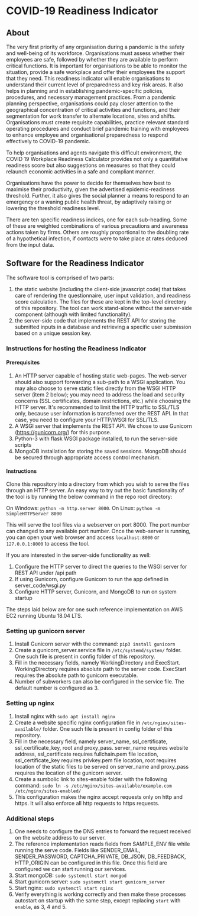 # COVID-19 Readiness Indicator

## About

The very first priority of any organisation during a  pandemic is the safety and well-being of its workforce. Organisations  must assess whether their employees are safe, followed by whether  they are available to perform critical functions. It is important for  organisations to be able to monitor the situation, provide a safe  workplace and offer their employees the support that they need. This  readiness indicator will enable organisations to understand their  current level of preparedness and key risk areas. It also helps in  planning and in establishing pandemic-specific policies, procedures, and  necessary management practices. From a pandemic planning perspective, organisations could pay closer attention to the geographical concentration of critical activities and functions, and  their segmentation for  work transfer to alternate locations, sites and shifts.  Organisations must create requisite capabilities, practice relevant  standard operating procedures and conduct brief pandemic training  with employees to enhance employee and organisational preparedness to  respond  effectively to COVID-19 pandemic.               

To help organisations and agents navigate this difficult  environment, the COVID 19 Workplace Readiness Calculator provides not  only a quantitative readiness score but also suggestions on  measures so that they could relaunch economic activities in a safe and  compliant manner.            

Organisations have the power to decide for themselves how best to maximise their productivity, given the advertised  epidemic-readiness threshold. Further, it also gives the social planner a  means to respond to an emergency or a waning public health threat, by  adaptively raising or lowering the threshold readiness level.                

There are ten specific readiness indices, one for each  sub-heading. Some of these are weighted combinations of  various precautions and awareness actions taken by firms. Others are roughly proportional to the doubling rate of a hypothetical infection, if contacts were to take place at rates  deduced from the input data.

## Software for the Readiness Indicator

The software tool is comprised of two parts: 

1. the static website (including the client-side javascript code) that takes care of rendering the questionnaire, user input validation, and readiness score calculation. The files for these are kept in the top-level directory of this repository. The tool can work stand-alone without the server-side component (although with limited functionality).
2. the server-side code that implements the REST API for storing the submitted inputs in a database and retrieving a specific user submission based on a unique session key.

### Instructions for hosting the Readiness Indicator

#### Prerequisites

1. An HTTP server capable of hosting static web-pages. The web-server should also support forwarding a sub-path to a WSGI application. You may also choose to serve static files directly from the WSGI HTTP server (item 2 below); you may need to address the load and security concerns (SSL certificates, domain restrictions, etc.) while choosing the HTTP server. It's recommended to limit the HTTP traffic to SSL/TLS only, because user information is transferred over the REST API. In that case, you need to configure your HTTP/WSGI for SSL/TLS.
2. A WSGI server that implements the REST API. We chose to use Gunicorn (https://gunicorn.org/) for this purpose.
3. Python-3 with flask WSGI package installed, to run the server-side scripts
4. MongoDB installation for storing the saved sessions. MongoDB should be secured through appropriate access control mechanism.

#### Instructions

Clone this repository into a directory from which you wish to serve the files through an HTTP server. An easy way to try out the basic functionality of the tool is by running the below command in the repo root directory:

On Windows: `python -m http.server 8000`. On Linux:   `python -m SimpleHTTPServer 8000`

This will serve the tool files via a webserver on port 8000. The port  number can changed to any available port number. Once the web-server is running, you can open your web browser and access `localhost:8000` or `127.0.0.1:8000` to access the tool.

If you are interested in the server-side functionality as well:

1. Configure the HTTP server to direct the queries to the WSGI server for REST API under /api path
2. If using Gunicorn, configure Gunicorn to run the app defined in server_code/wsgi.py
3. Configure HTTP server, Gunicorn, and MongoDB to run on system startup

The steps laid below are for one such reference implementation on AWS EC2 running Ubuntu 18.04 LTS. 

### Setting up gunicorn server

1. Install Gunicorn server with the command: `pip3 install gunicorn`
2. Create a gunicorn_server.service file in `/etc/systemd/system/` folder. One such file is present in config folder of this repository. 
3. Fill in the necessary fields, namely WorkingDirectory and ExecStart. WorkingDirectory requires absolute path to the server code. ExecStart requires the absolute path to gunicorn executable.
4. Number of subworkers can also be configured in the service file. The default number is configured as 3.  

### Setting up nginx
1. Install nginx with `sudo apt install nginx`
2. Create a website specific nginx configuration file in `/etc/nginx/sites-available/` folder. One such file is present in config folder of this repository. 
3. Fill in the necessary field, namely server_name, ssl_certificate, ssl_certificate_key, root and proxy_pass. server_name requires website address, ssl_certificate requires fullchain.pem file location, ssl_certificate_key requires privkey.pem file location, root requires location of the static files to be served on server_name and proxy_pass requires the location of the gunicorn server.
4. Create a sumbolic link to sites-enable folder with the following command: `sudo ln -s /etc/nginx/sites-available/example.com /etc/nginx/sites-enabled/`
5. This configuration makes the nginx accept requests only on http and https. It will also enforce all http requests to https requests.

### Additional steps
1. One needs to configure the DNS entries to forward the request received on the website address to our server.
2. The reference implementation reads fields from SAMPLE_ENV file while running the serve code. Fields like SENDER_EMAIL, SENDER_PASSWORD, CAPTCHA_PRIVATE, DB_JSON, DB_FEEDBACK, HTTP_ORIGIN can be configured in this file. Once this field are configured we can start running our services.
3. Start mongoDB: `sudo systemctl start mongod`
4. Start gunicorn server: `sudo systemctl start gunicorn_server`
5. Start nginx: `sudo systemctl start nginx`
6. Verify everything is working correctly and then make these processes autostart on startup with the same step, except replacing `start` with `enable`, as 3, 4 and 5.
